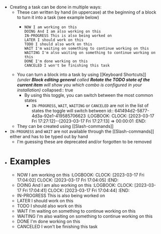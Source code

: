 - Creating a task can be done in multiple ways:
	- These can written by hand (in uppercase) at the beginning of a block to turn it into a task (see example below)
		- ```
		  NOW I am working on this
		  DOING And I am also working on this
		  IN-PROGRESS This is also being worked on
		  LATER I should work on this
		  TODO I should also work on this
		  WAIT I'm waiting on something to continue working on this
		  WAITING I'm also waiting on something to continue working on this
		  DONE I'm done working on this
		  CANCELED I won't be finishing this task
		  ```
	- You can turn a block into a task by using [[Keyboard Shortcuts]] _(under **Block editing general** called **Rotate the TODO state of the current item** will show you which combo is configured in your installation)_
	  collapsed:: true
		- By using this toggle, you can switch between the most common states
			- `IN-PROGRESS`, `WAIT`, `WAITING` or `CANCELED` are not in the list of states the toggle will switch between
			  id:: 641494d2-5877-4d3a-92e1-419585706623
			  :LOGBOOK:
			  CLOCK: [2023-03-17 Fri 17:27:12]--[2023-03-17 Fri 17:27:13] =>  00:00:01
			  :END:
	- They can be created using [[Slash-commands]]
- `IN-PROGRESS` and `WAIT` are not available through the [[Slash-commands]] either and has to be typed out by hand
	- I'm guessing these are deprecated and/or forgotten to be removed
- # Examples
	- NOW I am working on this
	  :LOGBOOK:
	  CLOCK: [2023-03-17 Fri 17:04:02]
	  CLOCK: [2023-03-17 Fri 17:04:05]
	  :END:
	- DOING And I am also working on this
	  :LOGBOOK:
	  CLOCK: [2023-03-17 Fri 17:04:41]
	  CLOCK: [2023-03-17 Fri 17:04:44]
	  :END:
	- IN-PROGRESS This is also being worked on
	- LATER I should work on this
	- TODO I should also work on this
	- WAIT I'm waiting on something to continue working on this
	- WAITING I'm also waiting on something to continue working on this
	- DONE I'm done working on this
	- CANCELED I won't be finishing this task